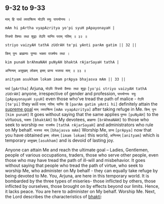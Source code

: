 ## 9-32 to 9-33


```shloka-sa
माम् हि पार्थ व्यपाश्रित्य योऽपि स्युः पापयोनयः ।
```
```shloka-sa-hk
mAm hi pArtha vyapAzritya yo'pi syuH pApayonayaH |
```
```shloka-sa
स्त्रियो वैश्याः तथा शूद्राः तेऽपि यान्ति पराम् गतिम् ॥ ३२ ॥
```
```shloka-sa-hk
striyo vaizyAH tathA zUdrAH te'pi yAnti parAm gatim || 32 ||
```

```shloka-sa
किम् पुनः ब्राह्मणाः पुण्याः भक्ता राजर्षयः तथा ।
```
```shloka-sa-hk
kim punaH brAhmaNAH puNyAH bhaktA rAjarSayaH tathA |
```
```shloka-sa
अनित्यम् असुखम् लोकम् इमम् प्राप्य भजस्व माम् ॥ ३३ ॥
```
```shloka-sa-hk
anityam asukham lokam imam prApya bhajasva mAm || 33 ||
```

`पार्थ` `[pArtha]` Arjuna, `योऽपि स्त्रियो वैश्याः तथा शूद्राः` `[yo'pi striyo vaizyAH tathA zUdrAH]` anyone, irrespective of gender and profession, `पापयोनयः स्युः` `[pApayonayaH syuH]` even those who've tread the path of malice - `तेऽपि` `[te'pi]` they will `पराम् गतिम् यान्ति हि` `[parAm gatim yAnti hi]` definitely attain the [supreme goal](Moksha) `माम् व्यपाश्रित्य` `[mAm vyapAzritya]` after taking refuge in Me.
`किम् पुनः` `[kim punaH]` It goes without saying that the same applies `पुण्याः` `[puNyAH]` to the virtuous, `भक्ताः` `[bhaktAH]` to My devotees, `ब्राह्मणाः` `[brAhmaNAH]` to those who seek to worship `तथा राजर्षयः` `[tathA rAjarSayaH]` and administrators who rule on My behalf. `भजस्व माम्` `[bhajasva mAm]` Worship Me, `प्राप्य` `[prApya]` now that you have obtained `इमम् लोकम्` `[imam lokam]` this world, `अनित्यम्` `[anityam]` which is temporary `असुखम्` `[asukham]` and is devoid of lasting joy.



Anyone can attain Me and reach the ultimate goal – Ladies, Gentlemen, people of various occupations, traders, those who serve other people, even those who may have tread the path of ill-will and misbehavior. It goes without saying that people who tread the path of virtue, who seek to worship Me, who administer on My behalf - they can equally take refuge by being devoted to Me. 
You, Arjuna, are here in this temporary world. It is bombarded by the three types of miseries- those inflicted by others, those inflicted by ourselves, those brought on by effects beyond our limits. Hence, it lacks peace.
You are here to administer on My behalf. Worship Me.
Next, the Lord describes the characteristics of [bhakti](bhakti_a_defn):

